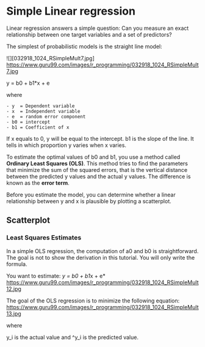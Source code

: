 # Simple Linear regression

Linear regression answers a simple question: Can you measure an exact relationship between one target variables and a set of predictors?

The simplest of probabilistic models is the straight line model:

![][032918_1024_RSimpleMult7.jpg]
https://www.guru99.com/images/r_programming/032918_1024_RSimpleMult7.jpg

y = b0 + b1*x + e

where

    - y  = Dependent variable
    - x  = Independent variable
    - e  = random error component
    - b0 = intercept
    - b1 = Coefficient of x

If x equals to 0, y will be equal to the intercept.
b1 is the slope of the line. It tells in which proportion y varies when x varies. 

To estimate the optimal values of b0 and b1, you use a method called **Ordinary Least Squares (OLS)**.
This method tries to find the parameters that minimize the sum of the squared errors, that is the vertical distance between the predicted y values and the actual y values. The difference is known as the **error term**.

Before you estimate the model, you can determine whether a linear relationship between y and x is plausible by plotting a scatterplot. 

## Scatterplot

### Least Squares Estimates

In a simple OLS regression, the computation of a0 and b0 is straightforward. The goal is not to show the derivation in this tutorial. You will only write the formula.

You want to estimate: *y = b0 + b1*x + e*
https://www.guru99.com/images/r_programming/032918_1024_RSimpleMult12.jpg

The goal of the OLS regression is to minimize the following equation:
https://www.guru99.com/images/r_programming/032918_1024_RSimpleMult13.jpg

where

y_i is the actual value and ^y_i is the predicted value. 

